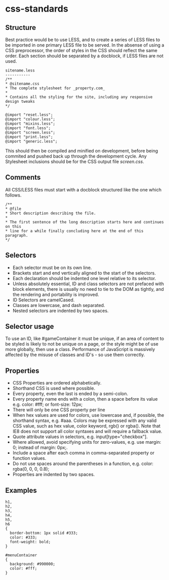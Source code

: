 css-standards
=============

Structure
---------
Best practice would be to use LESS, and to create a series of LESS files to be imported in one primary LESS file to be served.
In the absense of using a CSS preprocessor, the order of styles in the CSS should reflect the same order. Each section should be separated by a docblock, if LESS files are not used.

    sitename.less
    -----------
    /**
    * @sitename.css
    * The complete stylesheet for _property.com_
    *
    * Contains all the styling for the site, including any responsive design tweaks
    */
    
    @import "reset.less";
    @import "colour.less";
    @import "mixins.less";
    @import "font.less";
    @import "screen.less";
    @import "print.less";
    @import "generic.less";

This should then be compiled and minified on development, before being commited and pushed back up through the development cycle. Any Stylesheet inclusions should be for the CSS output file _screen.css_.

Comments
--------
All CSS/LESS files must start with a docblock structured like the one which follows.

    /**
    * @file
    * Short description describing the file.
    *
    * The first sentence of the long description starts here and continues on this
    * line for a while finally concluding here at the end of this paragraph.
    */

Selectors
---------
* Each selector must be on its own line.
* Brackets start and end vertically aligned to the start of the selectors.
* Each declaration should be indented one level relative to its selector.
* Unless absolutely essential, ID and class selectors are not prefaced with block elements, there is usually no need to tie to the DOM as tightly, and the rendering and portability is improved.
* ID Selectors are camelCased.
* Classes are lowercase, and dash separated.
* Nested selectors are indented by two spaces.

Selector usage
--------------
To use an ID, like #gameContainer it must be unique, if an area of content to be styled is likely to not be unique on a page, or the style might be of use more globally, then use a class.
Performance of JavaScript is massively affected by the misuse of classes and ID's - so use them correctly.

Properties
----------
* CSS Properties are ordered alphabetically.
* Shorthand CSS is used where possible.
* Every property, even the last is ended by a semi-colon.
* Every property name ends with a colon, then a space before its value e.g. color: #fff; or font-size: 12px;
* There will only be one CSS property per line
* When hex values are used for colors, use lowercase and, if possible, the shorthand syntax, e.g. #aaa. Colors may be expressed with any valid CSS value, such as hex value, color keyword, rgb() or rgba(). Note that IE8 does not support all color syntaxes and will require a fallback value.
* Quote attribute values in selectors, e.g. input[type="checkbox"].
* Where allowed, avoid specifying units for zero-values, e.g. use margin: 0; instead of margin: 0px;.
* Include a space after each comma in comma-separated property or function values.
* Do not use spaces around the parentheses in a function, e.g. color: rgba(0, 0, 0, 0.8);
* Properties are indented by two spaces.

Examples
--------
    h1,
    h2,
    h3,
    h4,
    h5,
    h6
    {
      border-bottom: 1px solid #333;
      color: #333;
      font-weight: bold;
    }
    
    #menuContainer
    {
      background: #990000;
      color: #fff;
    }
